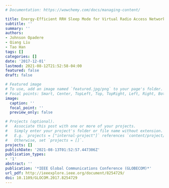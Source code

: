 ```yaml
---
# Documentation: https://wowchemy.com/docs/managing-content/

title: Energy-Efficient RRH Sleep Mode for Virtual Radio Access Networks
subtitle: ''
summary: ''
authors:
- Johnson Opadere
- Qiang Liu
- Tao Han
tags: []
categories: []
date: '2017-12-01'
lastmod: 2021-08-12T21:52:58-04:00
featured: false
draft: false

# Featured image
# To use, add an image named `featured.jpg/png` to your page's folder.
# Focal points: Smart, Center, TopLeft, Top, TopRight, Left, Right, BottomLeft, Bottom, BottomRight.
image:
  caption: ''
  focal_point: ''
  preview_only: false

# Projects (optional).
#   Associate this post with one or more of your projects.
#   Simply enter your project's folder or file name without extension.
#   E.g. `projects = ["internal-project"]` references `content/project/deep-learning/index.md`.
#   Otherwise, set `projects = []`.
projects: []
publishDate: '2021-08-13T01:52:57.447306Z'
publication_types:
- '1'
abstract: ''
publication: '*IEEE Global Communications Conference (GLOBECOM)*'
url_pdf: http://ieeexplore.ieee.org/document/8254729/
doi: 10.1109/GLOCOM.2017.8254729
---
```

